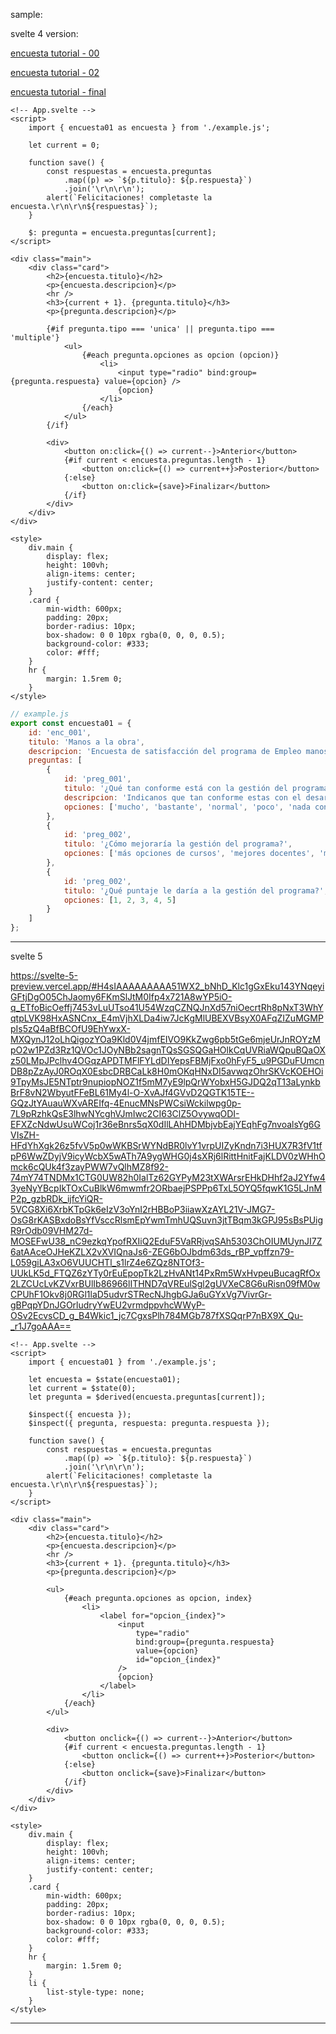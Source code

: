 sample:

svelte 4 version:

[encuesta tutorial - 00](https://svelte.dev/repl/b0f98f3a6d664112a62b583238f0d8ba?version=4.2.18)

[encuesta tutorial - 02](https://svelte.dev/repl/135fd2f280da482f9b937598aafaa484?version=4.2.18)

[encuesta tutorial - final](https://svelte.dev/repl/9434bac592644b5ba306a5c6ed0e79c4?version=4.2.18)

```svelte
<!-- App.svelte -->
<script>
	import { encuesta01 as encuesta } from './example.js';

	let current = 0;

	function save() {
		const respuestas = encuesta.preguntas
			.map((p) => `${p.titulo}: ${p.respuesta}`)
			.join('\r\n\r\n');
		alert(`Felicitaciones! completaste la encuesta.\r\n\r\n${respuestas}`);
	}

	$: pregunta = encuesta.preguntas[current];
</script>

<div class="main">
	<div class="card">
		<h2>{encuesta.titulo}</h2>
		<p>{encuesta.descripcion}</p>
		<hr />
		<h3>{current + 1}. {pregunta.titulo}</h3>
		<p>{pregunta.descripcion}</p>

		{#if pregunta.tipo === 'unica' || pregunta.tipo === 'multiple'}
			<ul>
				{#each pregunta.opciones as opcion (opcion)}
					<li>
						<input type="radio" bind:group={pregunta.respuesta} value={opcion} />
						{opcion}
					</li>
				{/each}
			</ul>
		{/if}

		<div>
			<button on:click={() => current--}>Anterior</button>
			{#if current < encuesta.preguntas.length - 1}
				<button on:click={() => current++}>Posterior</button>
			{:else}
				<button on:click={save}>Finalizar</button>
			{/if}
		</div>
	</div>
</div>

<style>
	div.main {
		display: flex;
		height: 100vh;
		align-items: center;
		justify-content: center;
	}
	.card {
		min-width: 600px;
		padding: 20px;
		border-radius: 10px;
		box-shadow: 0 0 10px rgba(0, 0, 0, 0.5);
		background-color: #333;
		color: #fff;
	}
	hr {
		margin: 1.5rem 0;
	}
</style>
```

```javascript
// example.js
export const encuesta01 = {
	id: 'enc_001',
	titulo: 'Manos a la obra',
	descripcion: 'Encuesta de satisfacción del programa de Empleo manos a la obra',
	preguntas: [
		{
			id: 'preg_001',
			titulo: '¿Qué tan conforme está con la gestión del programa?',
			descripcion: 'Indicanos que tan conforme estas con el desarrollo del programa',
			opciones: ['mucho', 'bastante', 'normal', 'poco', 'nada conforme']
		},
		{
			id: 'preg_002',
			titulo: '¿Cómo mejoraría la gestión del programa?',
			opciones: ['más opciones de cursos', 'mejores docentes', 'mejor equipamiento', 'más difusión']
		},
		{
			id: 'preg_002',
			titulo: '¿Qué puntaje le daría a la gestión del programa?',
			opciones: [1, 2, 3, 4, 5]
		}
	]
};
```

---

svelte 5

https://svelte-5-preview.vercel.app/#H4sIAAAAAAAAA51WX2_bNhD_Klc1gGxEku143YNqeyiGFtjDgO05ChJaomy6FKmSlJtM0Ifp4x721A8wYP5iO-q_ETfoBicOeffj7453vLuUTso41U54WzqCZNQJnXd57niOecrtRh8pNxT3WhYqtpLVK98HxASNCnx_E4mVjhXLDa4iw7JcKgMlUBEXVBsyX0AFqZIZuMGMPpIs5zQ4aBfBCOfU9EhYwxX-MXQynJ12oLhQigozYOa9Kld0V4jmfEIVO9KkZwg6pb5tGe6mjeUrJnROYzMpO2w1PZd3Rz1QVOc1JOyNBb2sagnTQsSGSQGaHOlkCqUVRiaWQpuBQaOXz50LMpJPclhv4OGqzAPDTMFlFYLdDIYepsFBMjFxo0hFyF5_u9PGDuFUmcnDB8pZzAyJ0ROqX0EsbcDRBCaLk8H0mOKqHNxDI5avwqzOhrSKVcKOEHOi9TpyMsJE5NTptr9nupiopNOZ1f5mM7yE9lpQrWYobxH5GJDQ2qT13aLynkbBrF8vN2WbyutFFeBL61My4l-O-XvAJf4GVvD2QGTK15TE--GQzJtYAuauWXvAREIfq-4EnucMNsPWCsiWckilwpg0p-7L9pRzhkQsE3lhwNYcghVJmIwc2CI63ClZ5OvywqODI-EFXZcNdwUsuWCoj1r36eBnrs5qX0dIlLAhHDMbjvbEajYEqhFg7nvoalsYg6GVIsZH-HFdYhXgk26z5fvV5p0wWKBSrWYNdBR0lvY1vrpUIZyKndn7i3HUX7R3fV1tfpP6WwZDyjV9icyWcbX5wATh7A9ygWHG0j4sXRj6lRittHnitFajKLDV0zWHhOmck6cQUk4f3zayPWW7vQlhMZ8f92-74mY74TNDMx1CTG0UW82h0IalTz62GYPyM23tXWArsrEHkDHhf2aJ2Yfw43yeNyYBcpIkTOxCuBlkW6mwmfr2ORbaejPSPPp6TxL5OYQ5fqwK1G5LJnMP2p_gzbRDk_ijfcYiQR-5VCG8Xi6XrbKTpGk6eIzV3oYnI2rHBBoP3iiawXzAYL21V-JMG7-OsG8rKASBxdoBsYfVsccRlsmEpYwmTmhUQSuvn3jtTBqm3kGPJ95sBsPUigR9rOdb09VHM27d-MOSEFwU38_nC9ezkqYpofRXIiQ2EduF5VaRRjvqSAh5303ChOIUMUynJI7Z6atAAceOJHeKZLX2vXVIQnaJs6-ZEG6bOJbdm63ds_rBP_vpffzn79-L059giLA3xO6VUUCHTl_s1lrZ4e6ZQz8NTOf3-UUkLK5d_FTQZ6zYTy0rEuEpopTk2LzHvANt14PxRm5WxHvpeuBucagRfOx2LZCUcLvKZVxrBUlIb86966lITHND7qVREulSgl2gUVXeC8G6uRisn09fM0wCPUhF1Okv8j0RGl1laD5udvrSTRecNJhgbGJa6uGYxVg7VivrGr-gBPqpYDnJGOrludryYwEU2vrmdppvhcWWyP-OSv2EcvsCD_g_B4Wkic1_jc7CgxsPlh784MGb787fXSQqrP7nBX9X_Qu-_r1J7goAAA==

```svelte
<!-- App.svelte -->
<script>
	import { encuesta01 } from './example.js';

	let encuesta = $state(encuesta01);
	let current = $state(0);
	let pregunta = $derived(encuesta.preguntas[current]);

	$inspect({ encuesta });
	$inspect({ pregunta, respuesta: pregunta.respuesta });

	function save() {
		const respuestas = encuesta.preguntas
			.map((p) => `${p.titulo}: ${p.respuesta}`)
			.join('\r\n\r\n');
		alert(`Felicitaciones! completaste la encuesta.\r\n\r\n${respuestas}`);
	}
</script>

<div class="main">
	<div class="card">
		<h2>{encuesta.titulo}</h2>
		<p>{encuesta.descripcion}</p>
		<hr />
		<h3>{current + 1}. {pregunta.titulo}</h3>
		<p>{pregunta.descripcion}</p>

		<ul>
			{#each pregunta.opciones as opcion, index}
				<li>
					<label for="opcion_{index}">
						<input
							type="radio"
							bind:group={pregunta.respuesta}
							value={opcion}
							id="opcion_{index}"
						/>
						{opcion}
					</label>
				</li>
			{/each}
		</ul>

		<div>
			<button onclick={() => current--}>Anterior</button>
			{#if current < encuesta.preguntas.length - 1}
				<button onclick={() => current++}>Posterior</button>
			{:else}
				<button onclick={save}>Finalizar</button>
			{/if}
		</div>
	</div>
</div>

<style>
	div.main {
		display: flex;
		height: 100vh;
		align-items: center;
		justify-content: center;
	}
	.card {
		min-width: 600px;
		padding: 20px;
		border-radius: 10px;
		box-shadow: 0 0 10px rgba(0, 0, 0, 0.5);
		background-color: #333;
		color: #fff;
	}
	hr {
		margin: 1.5rem 0;
	}
	li {
		list-style-type: none;
	}
</style>
```

---

